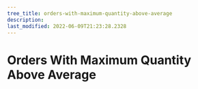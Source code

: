 ```yaml
---
tree_title: orders-with-maximum-quantity-above-average
description: 
last_modified: 2022-06-09T21:23:28.2328
---
```


# Orders With Maximum Quantity Above Average
